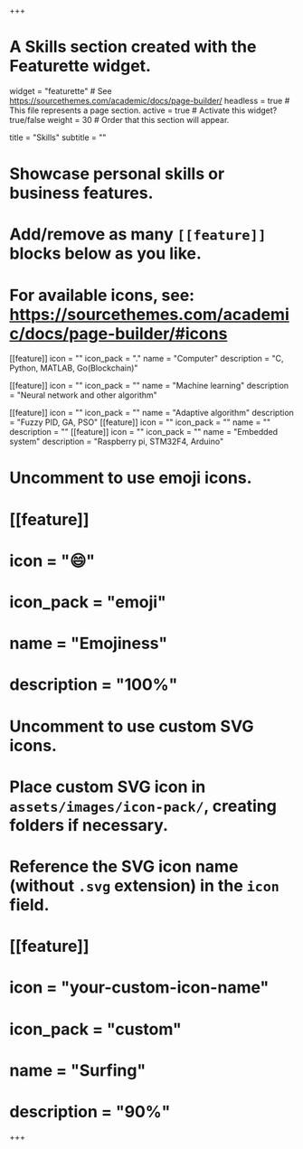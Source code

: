 +++
# A Skills section created with the Featurette widget.
widget = "featurette"  # See https://sourcethemes.com/academic/docs/page-builder/
headless = true  # This file represents a page section.
active = true  # Activate this widget? true/false
weight = 30  # Order that this section will appear.

title = "Skills"
subtitle = ""

# Showcase personal skills or business features.
# 
# Add/remove as many `[[feature]]` blocks below as you like.
# 
# For available icons, see: https://sourcethemes.com/academic/docs/page-builder/#icons

[[feature]]
  icon = ""
  icon_pack = "."
  name = "Computer"
  description = "C, Python, MATLAB, Go(Blockchain)"
  
[[feature]]
  icon = ""
  icon_pack = ""
  name = "Machine learning"
  description = "Neural network and other algorithm"  
  
[[feature]]
  icon = ""
  icon_pack = ""
  name = "Adaptive algorithm"
  description = "Fuzzy PID, GA, PSO"
[[feature]]
  icon = ""
  icon_pack = ""
  name = ""
  description = ""
[[feature]]
  icon = ""
  icon_pack = ""
  name = "Embedded system"
  description = "Raspberry pi, STM32F4, Arduino"

# Uncomment to use emoji icons.
# [[feature]]
#  icon = ":smile:"
#  icon_pack = "emoji"
#  name = "Emojiness"
#  description = "100%"  

# Uncomment to use custom SVG icons.
# Place custom SVG icon in `assets/images/icon-pack/`, creating folders if necessary.
# Reference the SVG icon name (without `.svg` extension) in the `icon` field.
# [[feature]]
#  icon = "your-custom-icon-name"
#  icon_pack = "custom"
#  name = "Surfing"
#  description = "90%"

+++
